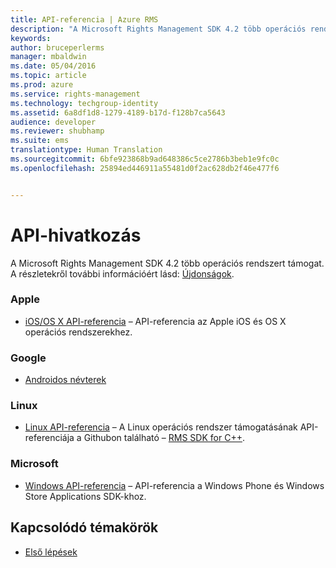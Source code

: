```yaml
---
title: API-referencia | Azure RMS
description: "A Microsoft Rights Management SDK 4.2 több operációs rendszert támogat; Android, iOS, OS X, Linux, Windows Phone és Windows Store."
keywords: 
author: bruceperlerms
manager: mbaldwin
ms.date: 05/04/2016
ms.topic: article
ms.prod: azure
ms.service: rights-management
ms.technology: techgroup-identity
ms.assetid: 6a8df1d8-1279-4189-b17d-f128b7ca5643
audience: developer
ms.reviewer: shubhamp
ms.suite: ems
translationtype: Human Translation
ms.sourcegitcommit: 6bfe923868b9ad648386c5ce2786b3beb1e9fc0c
ms.openlocfilehash: 25894ed446911a55481d0f2ac628db2f46e477f6


---
```


# API-hivatkozás

A Microsoft Rights Management SDK 4.2 több operációs rendszert támogat. A részletekről további információért lásd: [Újdonságok](release-notes.md).

### Apple
- [iOS/OS X API-referencia](/rights-management/sdk/4.2/api/iOS/iOS) – API-referencia az Apple iOS és OS X operációs rendszerekhez.

### Google
- [Androidos névterek](android-namespaces.md)

### Linux
- [Linux API-referencia](linux-c-api-reference.md) – A Linux operációs rendszer támogatásának API-referenciája a Githubon található – [RMS SDK for C++](http://azuread.github.io/rms-sdk-for-cpp/annotated.html).

### Microsoft
- [Windows API-referencia](/rights-management/sdk/4.2/api/winrt/Microsoft.RightsManagement) – API-referencia a Windows Phone és Windows Store Applications SDK-khoz.

## Kapcsolódó témakörök

* [Első lépések](get-started.md)
 

 



<!--HONumber=Jun16_HO4-->


